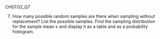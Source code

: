 CH07.02_Q7

7. How many possible random samples are there when sampling without replacement? List the possible samples.
Find the sampling distribution for the sample mean x and display it as a table and as a probability histogram.
